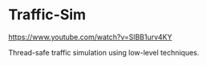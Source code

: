 # Traffic-Sim
https://www.youtube.com/watch?v=SlBB1urv4KY

Thread-safe traffic simulation using low-level techniques.
